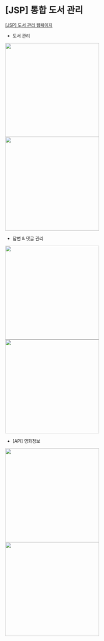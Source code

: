 # [JSP] 통합 도서 관리
<a href="https://github.com/juyub/JooLib">[JSP] 도서 관리 웹페이지</a> <br>
- 도서 관리
<img src="https://github.com/juyub/tp-JooLibT/assets/126839881/e181368c-2422-4759-926d-1a4e33623f61" width="300" /> 
<img src="https://github.com/juyub/tp-JooLibT/assets/126839881/1e75fb10-f430-4dd8-8482-65b3e37194b9" width="300" />

- 답변 & 댓글 관리
<img src="https://github.com/juyub/tp-JooLibT/assets/126839881/047ef8d2-d391-4c97-aa63-9626ac05d9f2" width="300" />
<img src="https://github.com/juyub/tp-JooLibT/assets/126839881/fdec5b82-5216-4c05-a907-5c0f93bea03c" width="300" />

- [API] 영화정보
<img src="https://github.com/juyub/tp-JooLibT/assets/126839881/1165fe61-5b78-4c2e-b3ab-5cc36f3e73d8" width="300" />
<img src="https://github.com/juyub/tp-JooLibT/assets/126839881/f8b4fdaa-1ffe-4fcd-aba5-405bef814947" width="300" />
